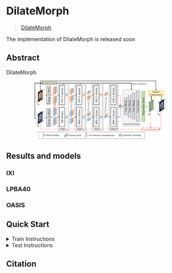 # DilateMorph

> [DilateMorph]()

The implementation of DilateMorph is released soon

## Abstract

<!-- [ABSTRACT] -->

DilateMorph

<!-- [IMAGE] -->

<div align=center>
<img src="../../../docs/imgs/dilatemorph.png" width="70%" target="_blank"/>
</div>

## Results and models

### IXI

### LPBA40

### OASIS


## Quick Start

<details>
<summary>Train Instructions</summary>

You can use the following commands to train a model with cpu or single/multiple GPUs.

```shell
# cpu train
CUDA_VISIBLE_DEVICES=-1 python tools/train.py configs/registration/dilatemorph/dilatemorph_ixi_atlas-to-scan_160x192x224.py

# single-gpu train
python tools/train.py configs/registration/dilatemorph/dilatemorph_ixi_atlas-to-scan_160x192x224.py

# multi-gpu train
./tools/dist_train.sh configs/registration/dilatemorph/dilatemorph_ixi_atlas-to-scan_160x192x224.py 4
```
</details>

<details>
<summary>Test Instructions</summary>

You can use the following commands to test a model with cpu or single/multiple GPUs.

```shell
# cpu test
CUDA_VISIBLE_DEVICES=-1 python tools/test.py configs/registration/dilatemorph/dilatemorph_ixi_atlas-to-scan_160x192x224.py path/to/checkpoint.pth

# single-gpu test
python tools/test.py configs/registration/dilatemorph/dilatemorph_ixi_atlas-to-scan_160x192x224.py path/to/checkpoint.pth

# multi-gpu test
./tools/dist_test.sh configs/registration/dilatemorph/dilatemorph_ixi_atlas-to-scan_160x192x224.py path/to/checkpoint.pth 4
```
</details>

## Citation

